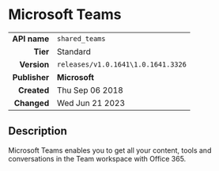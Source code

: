 # Microsoft Teams
| | |
|-:|-|
|**API name**|`shared_teams`|
|**Tier**|Standard|
|**Version**|`releases/v1.0.1641\1.0.1641.3326`|
|**Publisher**|**Microsoft**|
|**Created**|Thu Sep 06 2018|
|**Changed**|Wed Jun 21 2023|

## Description
Microsoft Teams enables you to get all your content, tools and conversations in the Team workspace with Office 365.
